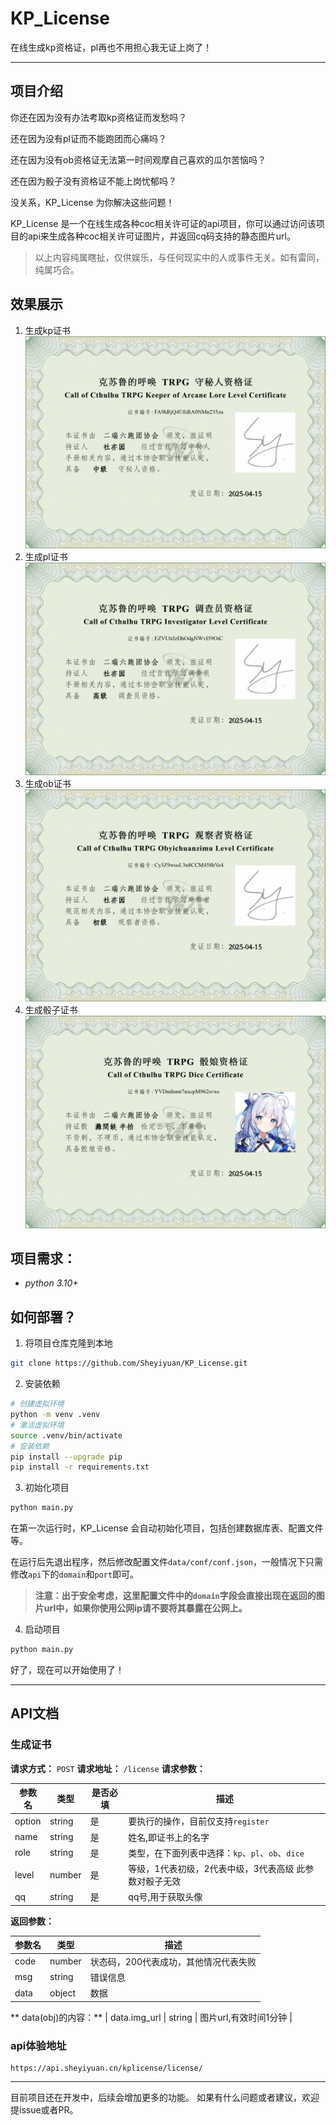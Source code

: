 # KP_License 
在线生成kp资格证，pl再也不用担心我无证上岗了！

---

## 项目介绍
你还在因为没有办法考取kp资格证而发愁吗？

还在因为没有pl证而不能跑团而心痛吗？

还在因为没有ob资格证无法第一时间观摩自己喜欢的瓜尔苦恼吗？

还在因为骰子没有资格证不能上岗忧郁吗？

没关系，KP_License 为你解决这些问题！

KP_License 是一个在线生成各种coc相关许可证的api项目，你可以通过访问该项目的api来生成各种coc相关许可证图片，并返回cq码支持的静态图片url。

> 以上内容纯属瞎扯，仅供娱乐，与任何现实中的人或事件无关。如有雷同，纯属巧合。

## 效果展示

1. 生成kp证书
![kp_example.jpg](doc/kp_example.jpg)
2. 生成pl证书
![pl_example.jpg](doc/pl_example.jpg)
3. 生成ob证书
![ob_example.jpg](doc/ob_example.jpg)
4. 生成骰子证书
![dice_example.jpg](doc/dice_example.jpg)


## 项目需求：
- *python 3.10+*

## 如何部署？

1. 将项目仓库克隆到本地
```bash
git clone https://github.com/Sheyiyuan/KP_License.git
```
2. 安装依赖
```bash
# 创建虚拟环境
python -m venv .venv
# 激活虚拟环境
source .venv/bin/activate
# 安装依赖
pip install --upgrade pip
pip install -r requirements.txt
```
3. 初始化项目
```bash
python main.py
```
在第一次运行时，KP_License 会自动初始化项目，包括创建数据库表、配置文件等。

在运行后先退出程序，然后修改配置文件`data/conf/conf.json`，一般情况下只需修改`api`下的`domain`和`port`即可。

> **注意：出于安全考虑，这里配置文件中的`domain`字段会直接出现在返回的图片url中，如果你使用公网ip请不要将其暴露在公网上。**

4. 启动项目
```bash
python main.py
```

好了，现在可以开始使用了！

---

## API文档

### 生成证书
**请求方式：** `POST`
**请求地址：** `/license`
**请求参数：**

| 参数名    | 类型     | 是否必填 | 描述                                |
|--------|--------|------|-----------------------------------|
| option | string | 是    | 要执行的操作，目前仅支持`register`            |
| name   | string | 是    | 姓名,即证书上的名字                        |
| role   | string | 是    | 类型，在下面列表中选择：`kp`、`pl`、`ob`、`dice` |
| level  | number | 是    | 等级，1代表初级，2代表中级，3代表高级 此参数对骰子无效     |
| qq     | string | 是    | qq号,用于获取头像                        |

**返回参数：**

| 参数名  | 类型     | 描述                   |
|------|--------|----------------------|
| code | number | 状态码，200代表成功，其他情况代表失败 |
| msg  | string | 错误信息                 |
| data | object | 数据                   |

** data(obj)的内容：**
| data.img_url | string | 图片url,有效时间1分钟 |

### api体验地址
```angular2html
https://api.sheyiyuan.cn/kplicense/license/
```

---

目前项目还在开发中，后续会增加更多的功能。
如果有什么问题或者建议，欢迎提issue或者PR。